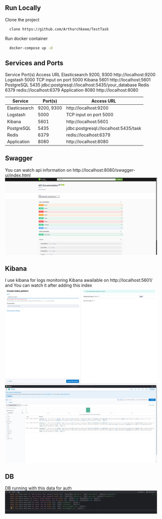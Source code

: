 
## Run Locally

Clone the project

```bash
  clone https://github.com/Arthurchkeee/TestTask
```

Run docker container

```bash
  docker-compose up -d
```

## Services and Ports

Service 	Port(s)	Access URL
Elasticsearch	9200, 9300	http://localhost:9200
Logstash	5000	TCP input on port 5000
Kibana	5601	http://localhost:5601
PostgreSQL	5435	jdbc:postgresql://localhost:5435/your_database
Redis	6379	redis://localhost:6379
Application	8080	http://localhost:8080

|  Service |  Port(s) | Access URL                            |
|---|---|---------------------------------------|
| Elasticsearch  | 9200, 9300  | http://localhost:9200                 |
| Logstash  | 5000  | TCP input on port 5000                |
| Kibana  |5601| http://localhost:5601                 |
|    PostgreSQL     |  5435  | jdbc:postgresql://localhost:5435/task |
|        Redis           |    6379    |               redis://localhost:6379                        |
|          Application              |      8080      |     http://localhost:8080       |

## Swagger
You can watch api information on http://localhost:8080/swagger-ui/index.html
![img_2.png](img_2.png)
## Kibana
I use kibana for logs monitoring 
Kibana awailable on http://localhost:5601/ and You can watch it after adding this index
![img.png](img.png)
![img_1.png](img_1.png)
## DB
DB running with this data for auth
![img_3.png](img_3.png) 
